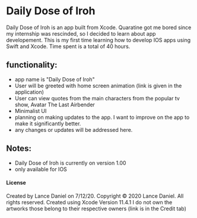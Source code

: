 # Daily Dose of Iroh
Daily Dose of Iroh is an app built from Xcode. Quaratine got me bored since my internship was rescinded, so I decided to learn about app developement. This is my first time learning how to develop IOS apps using Swift and Xcode. Time spent is a total of 40 hours.

## functionality:

 - app name is "Daily Dose of Iroh"
 - User will be greeted with home screen animation (link is given in the application)
 - User can view quotes from the main characters from the popular tv show, Avatar The Last Airbender
 - Minimalist UI
 - planning on making updates to the app. I want to improve on the app to make it significantly better.
 - any changes or updates will be addressed here. 

## Notes:
- Daily Dose of Iroh is currently on version 1.00
- only available for IOS


#### License
Created by Lance Daniel on 7/12/20.
Copyright © 2020 Lance Daniel. All rights reserved. Created using Xcode Version 11.4.1 
I do not own the artworks those belong to their respective owners (link is in the Credit tab)
